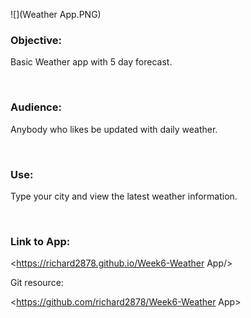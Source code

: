 ![](Weather App.PNG)

### Objective:

Basic Weather app with 5 day forecast.

 

### Audience:

Anybody who likes be updated with daily weather.

 

### Use:

Type your city and view the latest weather information.

 

### Link to App:

\<https://richard2878.github.io/Week6-Weather App/\>

Git resource:

\<https://github.com/richard2878/Week6-Weather App\>
